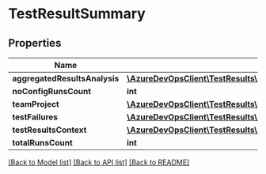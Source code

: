 # TestResultSummary

## Properties
Name | Type | Description | Notes
------------ | ------------- | ------------- | -------------
**aggregatedResultsAnalysis** | [**\AzureDevOpsClient\TestResults\AzureDevOpsClient\TestResults\Model\AggregatedResultsAnalysis**](AggregatedResultsAnalysis.md) |  | [optional] 
**noConfigRunsCount** | **int** |  | [optional] 
**teamProject** | [**\AzureDevOpsClient\TestResults\AzureDevOpsClient\TestResults\Model\TeamProjectReference**](TeamProjectReference.md) |  | [optional] 
**testFailures** | [**\AzureDevOpsClient\TestResults\AzureDevOpsClient\TestResults\Model\TestFailuresAnalysis**](TestFailuresAnalysis.md) |  | [optional] 
**testResultsContext** | [**\AzureDevOpsClient\TestResults\AzureDevOpsClient\TestResults\Model\TestResultsContext**](TestResultsContext.md) |  | [optional] 
**totalRunsCount** | **int** |  | [optional] 

[[Back to Model list]](../README.md#documentation-for-models) [[Back to API list]](../README.md#documentation-for-api-endpoints) [[Back to README]](../README.md)


